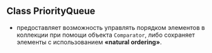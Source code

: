 ## Class PriorityQueue
- предоставляет возможность управлять порядком элементов в коллекции при помощи объекта `Comparator`, 
    либо сохраняет элементы с использованием __«natural ordering»__.